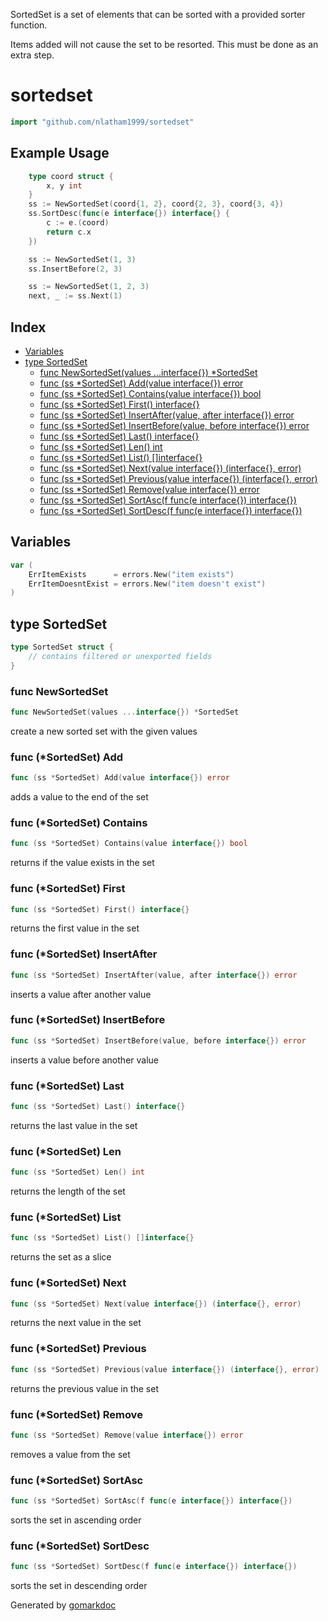 SortedSet is a set of elements that can be sorted with a provided sorter function.

Items added will not cause the set to be resorted. This must be done as an extra step.

# sortedset

```go
import "github.com/nlatham1999/sortedset"
```

## Example Usage

```go
	type coord struct {
		x, y int
	}
	ss := NewSortedSet(coord{1, 2}, coord{2, 3}, coord{3, 4})
	ss.SortDesc(func(e interface{}) interface{} {
		c := e.(coord)
		return c.x
	})
```

```go
	ss := NewSortedSet(1, 3)
	ss.InsertBefore(2, 3)
```

```go
	ss := NewSortedSet(1, 2, 3)
	next, _ := ss.Next(1)
```

## Index

- [Variables](<#variables>)
- [type SortedSet](<#SortedSet>)
  - [func NewSortedSet\(values ...interface\{\}\) \*SortedSet](<#NewSortedSet>)
  - [func \(ss \*SortedSet\) Add\(value interface\{\}\) error](<#SortedSet.Add>)
  - [func \(ss \*SortedSet\) Contains\(value interface\{\}\) bool](<#SortedSet.Contains>)
  - [func \(ss \*SortedSet\) First\(\) interface\{\}](<#SortedSet.First>)
  - [func \(ss \*SortedSet\) InsertAfter\(value, after interface\{\}\) error](<#SortedSet.InsertAfter>)
  - [func \(ss \*SortedSet\) InsertBefore\(value, before interface\{\}\) error](<#SortedSet.InsertBefore>)
  - [func \(ss \*SortedSet\) Last\(\) interface\{\}](<#SortedSet.Last>)
  - [func \(ss \*SortedSet\) Len\(\) int](<#SortedSet.Len>)
  - [func \(ss \*SortedSet\) List\(\) \[\]interface\{\}](<#SortedSet.List>)
  - [func \(ss \*SortedSet\) Next\(value interface\{\}\) \(interface\{\}, error\)](<#SortedSet.Next>)
  - [func \(ss \*SortedSet\) Previous\(value interface\{\}\) \(interface\{\}, error\)](<#SortedSet.Previous>)
  - [func \(ss \*SortedSet\) Remove\(value interface\{\}\) error](<#SortedSet.Remove>)
  - [func \(ss \*SortedSet\) SortAsc\(f func\(e interface\{\}\) interface\{\}\)](<#SortedSet.SortAsc>)
  - [func \(ss \*SortedSet\) SortDesc\(f func\(e interface\{\}\) interface\{\}\)](<#SortedSet.SortDesc>)


## Variables

<a name="ErrItemExists"></a>

```go
var (
    ErrItemExists      = errors.New("item exists")
    ErrItemDoesntExist = errors.New("item doesn't exist")
)
```

<a name="SortedSet"></a>
## type SortedSet



```go
type SortedSet struct {
    // contains filtered or unexported fields
}
```

<a name="NewSortedSet"></a>
### func NewSortedSet

```go
func NewSortedSet(values ...interface{}) *SortedSet
```

create a new sorted set with the given values

<a name="SortedSet.Add"></a>
### func \(\*SortedSet\) Add

```go
func (ss *SortedSet) Add(value interface{}) error
```

adds a value to the end of the set

<a name="SortedSet.Contains"></a>
### func \(\*SortedSet\) Contains

```go
func (ss *SortedSet) Contains(value interface{}) bool
```

returns if the value exists in the set

<a name="SortedSet.First"></a>
### func \(\*SortedSet\) First

```go
func (ss *SortedSet) First() interface{}
```

returns the first value in the set

<a name="SortedSet.InsertAfter"></a>
### func \(\*SortedSet\) InsertAfter

```go
func (ss *SortedSet) InsertAfter(value, after interface{}) error
```

inserts a value after another value

<a name="SortedSet.InsertBefore"></a>
### func \(\*SortedSet\) InsertBefore

```go
func (ss *SortedSet) InsertBefore(value, before interface{}) error
```

inserts a value before another value

<a name="SortedSet.Last"></a>
### func \(\*SortedSet\) Last

```go
func (ss *SortedSet) Last() interface{}
```

returns the last value in the set

<a name="SortedSet.Len"></a>
### func \(\*SortedSet\) Len

```go
func (ss *SortedSet) Len() int
```

returns the length of the set

<a name="SortedSet.List"></a>
### func \(\*SortedSet\) List

```go
func (ss *SortedSet) List() []interface{}
```

returns the set as a slice

<a name="SortedSet.Next"></a>
### func \(\*SortedSet\) Next

```go
func (ss *SortedSet) Next(value interface{}) (interface{}, error)
```

returns the next value in the set

<a name="SortedSet.Previous"></a>
### func \(\*SortedSet\) Previous

```go
func (ss *SortedSet) Previous(value interface{}) (interface{}, error)
```

returns the previous value in the set

<a name="SortedSet.Remove"></a>
### func \(\*SortedSet\) Remove

```go
func (ss *SortedSet) Remove(value interface{}) error
```

removes a value from the set

<a name="SortedSet.SortAsc"></a>
### func \(\*SortedSet\) SortAsc

```go
func (ss *SortedSet) SortAsc(f func(e interface{}) interface{})
```

sorts the set in ascending order

<a name="SortedSet.SortDesc"></a>
### func \(\*SortedSet\) SortDesc

```go
func (ss *SortedSet) SortDesc(f func(e interface{}) interface{})
```

sorts the set in descending order

Generated by [gomarkdoc](<https://github.com/princjef/gomarkdoc>)
